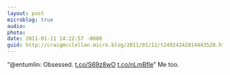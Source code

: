 ```yaml
---
layout: post
microblog: true
audio: 
photo: 
date: 2011-01-11 14:22:57 -0600
guid: http://craigmcclellan.micro.blog/2011/01/11/t24924242814443520.html
---
```

“@entumlin: Obsessed. 
[t.co/S69z8wO](http://t.co/S69z8wO)
[t.co/nLmBfle](http://t.co/nLmBfle)” Me too.
